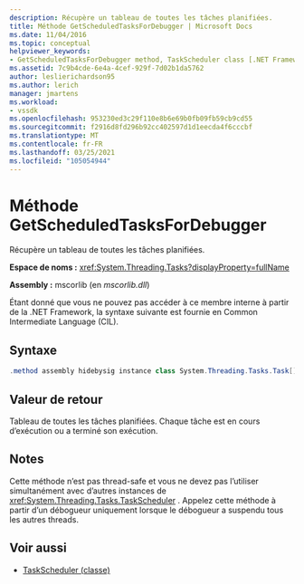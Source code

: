 ```yaml
---
description: Récupère un tableau de toutes les tâches planifiées.
title: Méthode GetScheduledTasksForDebugger | Microsoft Docs
ms.date: 11/04/2016
ms.topic: conceptual
helpviewer_keywords:
- GetScheduledTasksForDebugger method, TaskScheduler class [.NET Framework debug engines]
ms.assetid: 7c9b4cde-6e4a-4cef-929f-7d02b1da5762
author: leslierichardson95
ms.author: lerich
manager: jmartens
ms.workload:
- vssdk
ms.openlocfilehash: 953230ed3c29f110e8b6e69b0fb09fb59cb9cd55
ms.sourcegitcommit: f2916d8fd296b92cc402597d1d1eecda4f6cccbf
ms.translationtype: MT
ms.contentlocale: fr-FR
ms.lasthandoff: 03/25/2021
ms.locfileid: "105054944"
---
```

# <a name="getscheduledtasksfordebugger-method"></a>Méthode GetScheduledTasksForDebugger
Récupère un tableau de toutes les tâches planifiées.

 **Espace de noms :** <xref:System.Threading.Tasks?displayProperty=fullName>

 **Assembly :** mscorlib (en *mscorlib.dll*)

 Étant donné que vous ne pouvez pas accéder à ce membre interne à partir de la .NET Framework, la syntaxe suivante est fournie en Common Intermediate Language (CIL).

## <a name="syntax"></a>Syntaxe

```csharp
.method assembly hidebysig instance class System.Threading.Tasks.Task[] GetScheduledTasksForDebugger() cil managed
```

## <a name="return-value"></a>Valeur de retour
 Tableau de toutes les tâches planifiées. Chaque tâche est en cours d’exécution ou a terminé son exécution.

## <a name="remarks"></a>Notes
 Cette méthode n’est pas thread-safe et vous ne devez pas l’utiliser simultanément avec d’autres instances de <xref:System.Threading.Tasks.TaskScheduler> . Appelez cette méthode à partir d’un débogueur uniquement lorsque le débogueur a suspendu tous les autres threads.

## <a name="see-also"></a>Voir aussi
- [TaskScheduler (classe)](../../extensibility/debugger/taskscheduler-class-internal-members.md)
